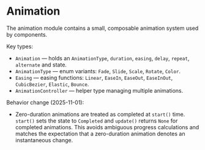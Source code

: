 # Animation

The animation module contains a small, composable animation system used by components.

Key types:

- `Animation` — holds an `AnimationType`, `duration`, `easing`, `delay`, `repeat`, `alternate` and state.
- `AnimationType` — enum variants: `Fade`, `Slide`, `Scale`, `Rotate`, `Color`.
- `Easing` — easing functions: `Linear`, `EaseIn`, `EaseOut`, `EaseInOut`, `CubicBezier`, `Elastic`, `Bounce`.
- `AnimationController` — helper type managing multiple animations.

Behavior change (2025-11-01):

- Zero-duration animations are treated as completed at `start()` time. `start()` sets the state to `Completed` and `update()` returns `None` for completed animations. This avoids ambiguous progress calculations and matches the expectation that a zero-duration animation denotes an instantaneous change.

